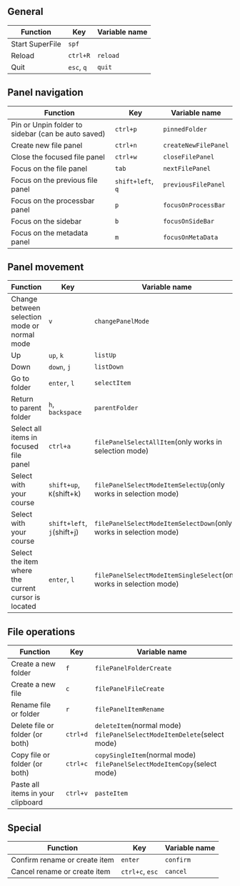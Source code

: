 ## General

| Function        | Key        | Variable name |
| --------------- | ---------- | ------------- |
| Start SuperFile | `spf`      |               |
| Reload          | `ctrl+R`   | `reload`      |
| Quit            | `esc`, `q` | `quit`        |

## Panel navigation

| Function                                                   | Key               | Variable name        |
| ---------------------------------------------------------- | ----------------- | -------------------- |
| Pin or Unpin folder to sidebar (can be auto saved) | `ctrl+p`          | `pinnedFolder`       |
| Create new file panel                                      | `ctrl+n`          | `createNewFilePanel` |
| Close the focused file panel                               | `ctrl+w`          | `closeFilePanel`     |
| Focus on the file panel                                    | `tab`             | `nextFilePanel`      |
| Focus on the previous file panel                           | `shift+left`, `q` | `previousFilePanel`  |
| Focus on the processbar panel                              | `p`               | `focusOnProcessBar`  |
| Focus on the sidebar                                       | `b`               | `focusOnSideBar`     |
| Focus on the metadata panel                                | `m`               | `focusOnMetaData`    |

## Panel movement

| Function                                            | Key                        | Variable name                                                      |
| --------------------------------------------------- | -------------------------- | ------------------------------------------------------------------ |
| Change between selection mode or normal mode             | `v`                        | `changePanelMode`                                                  |
| Up                                                  | `up`, `k`                  | `listUp`                                                           |
| Down                                                | `down`, `j`                | `listDown`                                                         |
| Go to folder                                        | `enter`, `l`               | `selectItem`                                                       |
| Return to parent folder                             | `h`, `backspace`           | `parentFolder`                                                     |
| Select all items in focused file panel               | `ctrl+a`                   | `filePanelSelectAllItem`(only works in selection mode)              |
| Select with your course                             | `shift+up`, `K`(shift+k)   | `filePanelSelectModeItemSelectUp`(only works in selection mode)     |
| Select with your course                             | `shift+left`, `j`(shift+j) | `filePanelSelectModeItemSelectDown`(only works in selection mode)   |
| Select the item where the current cursor is located | `enter`, `l`               | `filePanelSelectModeItemSingleSelect`(only works in selection mode) |

## File operations

| Function                         | Key      | Variable name                                                                 |
| -------------------------------- | -------- | ----------------------------------------------------------------------------- |
| Create a new folder              | `f`      | `filePanelFolderCreate`                                                       |
| Create a new file                | `c`      | `filePanelFileCreate`                                                         |
| Rename file or folder            | `r`      | `filePanelItemRename`                                                         |
| Delete file or folder (or both)    | `ctrl+d` | `deleteItem`(normal mode) <br> `filePanelSelectModeItemDelete`(select mode)   |
| Copy file or folder (or both)      | `ctrl+c` | `copySingleItem`(normal mode) <br> `filePanelSelectModeItemCopy`(select mode) |
| Paste all items in your clipboard | `ctrl+v` | `pasteItem`                                                                   |

## Special

| Function                      | Key             | Variable name |
| ----------------------------- | --------------- | ------------- |
| Confirm rename or create item | `enter`         | `confirm`     |
| Cancel rename or create item  | `ctrl+c`, `esc` | `cancel`      |
